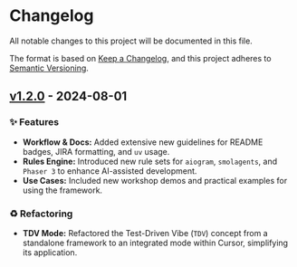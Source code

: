# Changelog

All notable changes to this project will be documented in this file.

The format is based on [Keep a Changelog](https://keepachangelog.com/en/1.0.0/),
and this project adheres to [Semantic Versioning](https://semver.org/spec/v2.0.0.html).

## [v1.2.0] - 2024-08-01

### ✨ Features

-   **Workflow & Docs:** Added extensive new guidelines for README badges, JIRA formatting, and `uv` usage.
-   **Rules Engine:** Introduced new rule sets for `aiogram`, `smolagents`, and `Phaser 3` to enhance AI-assisted development.
-   **Use Cases:** Included new workshop demos and practical examples for using the framework.

### ♻️ Refactoring

-   **TDV Mode:** Refactored the Test-Driven Vibe (`TDV`) concept from a standalone framework to an integrated mode within Cursor, simplifying its application.

[v1.2.0]: https://github.com/biokraft/my-cursor-framework/compare/v1.1.0...v1.2.0 